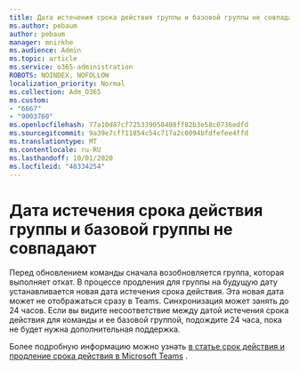 ```yaml
---
title: Дата истечения срока действия группы и базовой группы не совпадают
ms.author: pebaum
author: pebaum
manager: mnirkhe
ms.audience: Admin
ms.topic: article
ms.service: o365-administration
ROBOTS: NOINDEX, NOFOLLOW
localization_priority: Normal
ms.collection: Adm_O365
ms.custom:
- "6667"
- "9003760"
ms.openlocfilehash: 77a10d87cf725339058408ff82b3e58c0736edfd
ms.sourcegitcommit: 9a39e7cff11854c54c717a2c0094bfdfefee4ffd
ms.translationtype: MT
ms.contentlocale: ru-RU
ms.lasthandoff: 10/01/2020
ms.locfileid: "48334254"
---
```

# <a name="expiration-date-of-team-and-underlying-group-dont-match"></a>Дата истечения срока действия группы и базовой группы не совпадают

Перед обновлением команды сначала возобновляется группа, которая выполняет откат. В процессе продления для группы на будущую дату устанавливается новая дата истечения срока действия. Эта новая дата может не отображаться сразу в Teams. Синхронизация может занять до 24 часов. Если вы видите несоответствие между датой истечения срока действия для команды и ее базовой группой, подождите 24 часа, пока не будет нужна дополнительная поддержка.  

Более подробную информацию можно узнать [в статье срок действия и продление срока действия в Microsoft Teams](https://docs.microsoft.com/microsoftteams/team-expiration-renewal)  .
